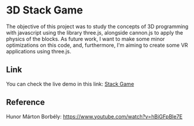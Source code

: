 # 3D Stack Game
The objective of this project was to study the concepts of 3D programming with javascript using the library three.js, alongside cannon.js to apply the physics of the blocks.
As future work, I want to make some minor optimizations on this code, and, furthermore,  I'm aiming to create some VR applications using three.js.

## Link
You can check the live demo in this link: [Stack Game](https://stack-game.herokuapp.com/)

## Reference
Hunor Márton Borbély:
https://www.youtube.com/watch?v=hBiGFpBle7E
